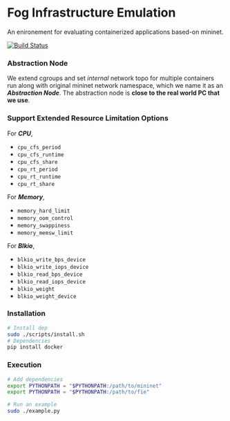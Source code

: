 # Fog Infrastructure Emulation

An enironement for evaluating containerized applications based-on mininet.

[![Build Status](https://travis-ci.org/tz70s/fie.svg?branch=master)](https://travis-ci.org/tz70s/fie)

### Abstraction Node
We extend cgroups and set _internal_ network topo for multiple containers run along with original mininet network namespace, which we name it as an **_Abstraction Node_**. The abstraction node is **close to the real world PC that we use**.

### Support Extended Resource Limitation Options

For **_CPU_**,

* `cpu_cfs_period`
* `cpu_cfs_runtime`
* `cpu_cfs_share`
* `cpu_rt_period`
* `cpu_rt_runtime`
* `cpu_rt_share`

For **_Memory_**,

* `memory_hard_limit`
* `memory_oom_control`
* `memory_swappiness`
* `memory_memsw_limit`

For **_Blkio_**,

* `blkio_write_bps_device`
* `blkio_write_iops_device`
* `blkio_read_bps_device`
* `blkio_read_iops_device`
* `blkio_weight`
* `blkio_weight_device`

### Installation

```BASH
# Install dep
sudo ./scripts/install.sh
# Dependencies
pip install docker
```

### Execution

```BASH
# Add dependencies
export PYTHONPATH = "$PYTHONPATH:/path/to/mininet"
export PYTHONPATH = "$PYTHONPATH:/path/to/fie"

# Run an example
sudo ./example.py
```
